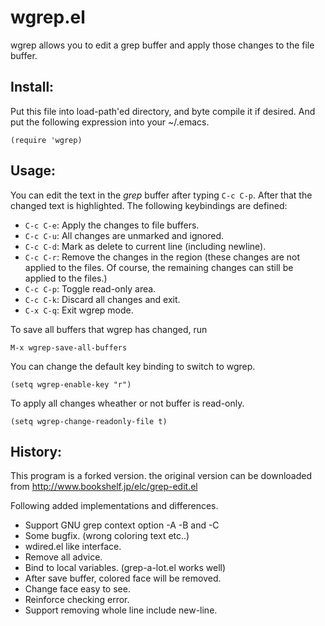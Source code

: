 # wgrep.el

wgrep allows you to edit a grep buffer and apply those changes to
the file buffer.

## Install:

Put this file into load-path'ed directory, and byte compile it if
desired. And put the following expression into your ~/.emacs.

    (require 'wgrep)

## Usage:

You can edit the text in the *grep* buffer after typing `C-c C-p`.
After that the changed text is highlighted.
The following keybindings are defined:

* `C-c C-e`: Apply the changes to file buffers.
* `C-c C-u`: All changes are unmarked and ignored.
* `C-c C-d`: Mark as delete to current line (including newline).
* `C-c C-r`: Remove the changes in the region (these changes are not applied to the files. Of course, the remaining changes can still be applied to the files.)
* `C-c C-p`: Toggle read-only area.
* `C-c C-k`: Discard all changes and exit.
* `C-x C-q`: Exit wgrep mode.

To save all buffers that wgrep has changed, run

    M-x wgrep-save-all-buffers

You can change the default key binding to switch to wgrep.

    (setq wgrep-enable-key "r")

To apply all changes wheather or not buffer is read-only.

    (setq wgrep-change-readonly-file t)

## History:

This program is a forked version. the original version can be downloaded from
http://www.bookshelf.jp/elc/grep-edit.el

Following added implementations and differences.

* Support GNU grep context option -A -B and -C
* Some bugfix. (wrong coloring text etc..)
* wdired.el like interface.
* Remove all advice.
* Bind to local variables. (grep-a-lot.el works well)
* After save buffer, colored face will be removed.
* Change face easy to see.
* Reinforce checking error.
* Support removing whole line include new-line.
